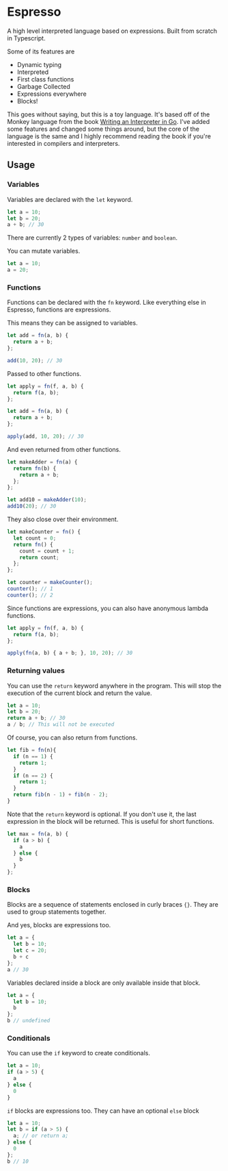 # Espresso

A high level interpreted language based on expressions. Built from scratch in Typescript.

Some of its features are

- Dynamic typing
- Interpreted
- First class functions
- Garbage Collected
- Expressions everywhere
- Blocks!

This goes without saying, but this is a toy language. It's based off of the Monkey language from the book [Writing an Interpreter in Go](https://interpreterbook.com/). I've added some features and changed some things around, but the core of the language is the same and I highly recommend reading the book if you're interested in compilers and interpreters.

## Usage

### Variables

Variables are declared with the `let` keyword.

```js
let a = 10;
let b = 20;
a + b; // 30
```

There are currently 2 types of variables: `number` and `boolean`.

You can mutate variables.

```js
let a = 10;
a = 20;
```

### Functions

Functions can be declared with the `fn` keyword. Like everything else in Espresso, functions are expressions.

This means they can be assigned to variables.

```js
let add = fn(a, b) {
  return a + b;
};

add(10, 20); // 30
```

Passed to other functions.

```js
let apply = fn(f, a, b) {
  return f(a, b);
};

let add = fn(a, b) {
  return a + b;
};

apply(add, 10, 20); // 30
```

And even returned from other functions.

```js
let makeAdder = fn(a) {
  return fn(b) {
    return a + b;
  };
};

let add10 = makeAdder(10);
add10(20); // 30
```

They also close over their environment.

```js
let makeCounter = fn() {
  let count = 0;
  return fn() {
    count = count + 1;
    return count;
  };
};

let counter = makeCounter();
counter(); // 1
counter(); // 2
```

Since functions are expressions, you can also have anonymous lambda functions.

```js
let apply = fn(f, a, b) {
  return f(a, b);
};

apply(fn(a, b) { a + b; }, 10, 20); // 30
```

### Returning values

You can use the `return` keyword anywhere in the program. This will stop the execution of the current block and return the value.

```js
let a = 10;
let b = 20;
return a + b; // 30
a / b; // This will not be executed
```

Of course, you can also return from functions.

```js
let fib = fn(n){
  if (n == 1) {
    return 1;
  }
  if (n == 2) {
    return 1;
  }
  return fib(n - 1) + fib(n - 2);
}
```

Note that the `return` keyword is optional. If you don't use it, the last expression in the block will be returned. This is useful for short functions.

```js
let max = fn(a, b) {
  if (a > b) {
    a
  } else {
    b
  }
};
```

### Blocks

Blocks are a sequence of statements enclosed in curly braces `{}`. They are used to group statements together.

And yes, blocks are expressions too.

```js
let a = {
  let b = 10;
  let c = 20;
  b + c
};
a // 30
```

Variables declared inside a block are only available inside that block.

```js
let a = {
  let b = 10;
  b
};
b // undefined
```

### Conditionals

You can use the `if` keyword to create conditionals.

```js
let a = 10;
if (a > 5) {
  a
} else {
  0
}
```

`if` blocks are expressions too. They can have an optional `else` block

```js
let a = 10;
let b = if (a > 5) {
  a; // or return a;
} else {
  0
};
b // 10
```

